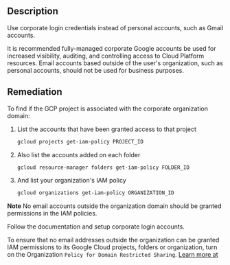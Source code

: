 ## Description

Use corporate login credentials instead of personal accounts, such as Gmail accounts.

It is recommended fully-managed corporate Google accounts be used for increased visibility, auditing, and controlling access to Cloud Platform resources. Email accounts based outside of the user's organization, such as personal accounts, should not be used for business purposes.

## Remediation

To find if the GCP project is associated with the corporate organization domain:

1. List the accounts that have been granted access to that project
    ```bash
    gcloud projects get-iam-policy PROJECT_ID
    ```
2. Also list the accounts added on each folder
    ```bash
    gcloud resource-manager folders get-iam-policy FOLDER_ID
    ```
3. And list your organization's IAM policy
    ```bash
    gcloud organizations get-iam-policy ORGANIZATION_ID
    ```

**Note** No email accounts outside the organization domain should be granted permissions in the IAM policies.

Follow the documentation and setup corporate login accounts.

To ensure that no email addresses outside the organization can be granted IAM permissions to its Google Cloud projects, folders or organization, turn on the Organization `Policy for Domain Restricted Sharing`. [Learn more at](https://cloud.google.com/resource-manager/docs/organization-policy/restricting-domains)
